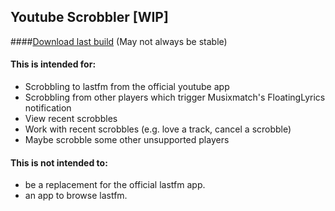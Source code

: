 ## Youtube Scrobbler [WIP]

####[Download last build](https://www.dropbox.com/s/gn0ue5on6c9rinr/ytScrobbler-0.3-debug.apk?dl=1)
\(May not always be stable\)

#### This is intended for:
- Scrobbling to lastfm from the official youtube app
- Scrobbling from other players which trigger Musixmatch's FloatingLyrics notification
- View recent scrobbles
- Work with recent scrobbles (e.g. love a track, cancel a scrobble)
- Maybe scrobble some other unsupported players

#### This is not intended to:
- be a replacement for the official lastfm app.
- an app to browse lastfm.

